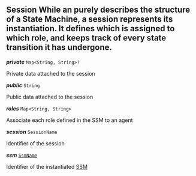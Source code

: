 

## Session While an  purely describes the structure of a State Machine, a session represents its instantiation. It defines which  is assigned to which role, and keeps track of every state transition it has undergone.





  
<article>

***private*** `Map<String, String>?` 

Private data attached to the session

</article>
<article>

***public*** `String` 

Public data attached to the session

</article>
<article>

***roles*** `Map<String, String>` 

Associate each role defined in the SSM to an agent

</article>
<article>

***session*** `SessionName` 

Identifier of the session

</article>
<article>

***ssm*** [`SsmName`](#ssmname) 

Identifier of the instantiated [SSM](#signing-state-machine)

</article>

